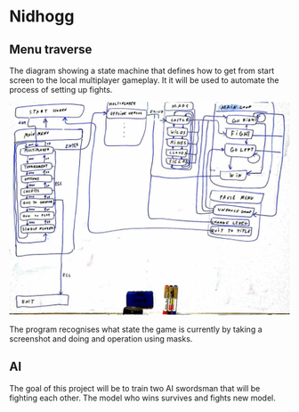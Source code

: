 # Nidhogg 

## Menu traverse

The diagram showing a state machine that defines how to get from start screen to the local multiplayer gameplay. It it will be used to automate the process of setting up fights.

![Alt Text](documentation/diagram.jpeg)

The program recognises what state the game is currently by taking a screenshot and doing and operation using masks.

## AI

The goal of this project will be to train two AI swordsman that will be fighting each other. The model who wins survives and fights new model.